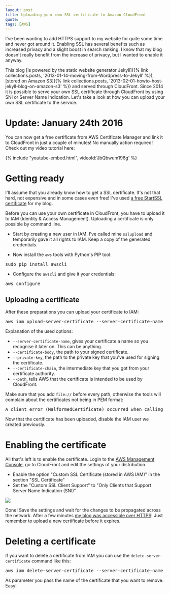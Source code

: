 ```yaml
---
layout: post
title: Uploading your own SSL certificate to Amazon CloudFront
quote: 
tags: [AWS]
---
```


I've been wanting to add HTTPS support to my website for quite some time and never got around it. Enabling SSL has several benefits such as increased privacy and a slight boost in search ranking. I know that my blog doesn't really benefit from the increase of privacy, but I wanted to enable it anyway.

This blog [is powered by the static website generator Jekyll]({% link collections.posts, '2013-01-14-moving-from-Wordpress-to-Jekyll' %}), [stored on Amazon S3]({% link collections.posts, '2013-02-01-howto-host-jekyll-blog-on-amazon-s3' %}) and served through CloudFront. Since 2014 it is possible to serve your own SSL certificate through CloudFront by using SNI or Server Name Indication. Let's take a look at how you can upload your own SSL certificate to the service.

<!--more-->

# Update: January 24th 2016
You can now get a free certificate from AWS Certificate Manager and link it to CloudFront in just a couple of minutes! No manually action required! Check out my video tutorial here:

{% include "youtube-embed.html", videoId:'JbQbwum196g' %}

# Getting ready
I'll assume that you already know how to get a SSL certificate. It's not that hard, not expensive and in some cases even free! I've used [a free StartSSL certificate](https://www.startssl.com/) for my blog.

Before you can use your own certificate in CloudFront, you have to upload it to IAM (Identity & Access Management). Uploading a certificate is only possible by command line. 

  * Start by creating a new user in IAM. I've called mine ``sslupload`` and temporarily gave it all rights to IAM. Keep a copy of the generated credentials.

  * Now install the ``aws`` tools with Python's PIP tool:
<pre>sudo pip install awscli</pre>

  * Configure the ``awscli`` and give it your credentials:
<pre>aws configure</pre>

## Uploading a certificate
After these preparations you can upload your certificate to IAM:

<pre>aws iam upload-server-certificate --server-certificate-name savjeeSSL2015 --certificate-body file://ssl.crt --private-key file://ssl.key --certificate-chain file://sub.class1.server.ca.pem --path /cloudfront/</pre>

Explanation of the used options:

  * ``--server-certificate-name``, gives your certificate a name so you recognise it later on. This can be anything.
  * ``--certificate-body``, the path to your signed certificate.
  * ``--private-key``, the path to the private key that you've used for signing the certificate.
  * ``--certificate-chain``,  the intermediate key that you got from your certificate authority.
  * ``--path``, tells AWS that the certificate is intended to be used by CloudFront.

Make sure that you add ``file://`` before every path, otherwise the tools will complain about the certificates not being in PEM format:

<pre>A client error (MalformedCertificate) occurred when calling the UploadServerCertificate operation: Unable to parse certificate. Please ensure the certificate is in PEM format.</pre>

Now that the certificate has been uploaded, disable the IAM user we created previously.

# Enabling the certificate
All that's left is to enable the certificate. Login to the [AWS Management Console](https://console.aws.amazon.com/console/home), go to CloudFront and edit the settings of your distribution.

  * Enable the option "Custom SSL Certificate (stored in AWS IAM)" in the section "SSL Certificate"
  * Set the "Custom SSL Client Support" to "Only Clients that Support Server Name Indication (SNI)"

![](/uploads/uploading-ssl-certificate-cloudfront/cloudfrontsettings.png)

Done! Save the settings and wait for the changes to be propagated across the network. After a few minutes [my blog was accessible over HTTPS](https://www.savjee.be)! Just remember to upload a new certificate before it expires.

# Deleting a certificate
If you want to delete a certificate from IAM you can use the ``delete-server-certificate`` command like this:

<pre>aws iam delete-server-certificate --server-certificate-name savjeeSSL2015</pre>

As parameter you pass the name of the certificate that you want to remove. Easy!